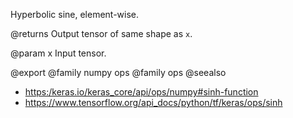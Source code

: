 Hyperbolic sine, element-wise.

@returns
    Output tensor of same shape as `x`.

@param x
Input tensor.

@export
@family numpy ops
@family ops
@seealso
+ <https:/keras.io/keras_core/api/ops/numpy#sinh-function>
+ <https://www.tensorflow.org/api_docs/python/tf/keras/ops/sinh>
